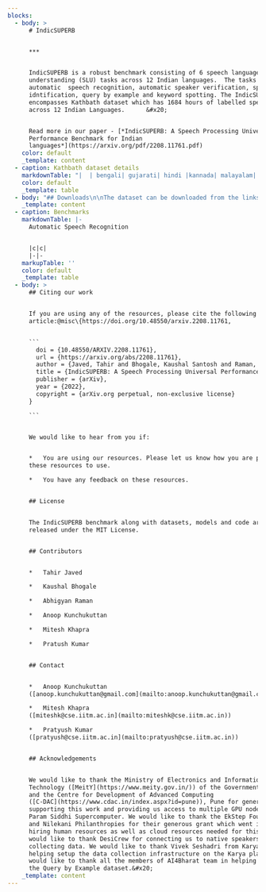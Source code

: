 ```yaml
---
blocks:
  - body: >
      # IndicSUPERB


      ***


      IndicSUPERB is a robust benchmark consisting of 6 speech language
      understanding (SLU) tasks across 12 Indian languages.  The tasks include
      automatic  speech recognition, automatic speaker verification, speech
      idntification, query by example and keyword spotting. The IndicSUPERB also
      encompasses Kathbath dataset which has 1684 hours of labelled speech data
      across 12 Indian Languages.      &#x20;


      Read more in our paper - [*IndicSUPERB: A Speech Processing Universal
      Performance Benchmark for Indian
      languages*](https://arxiv.org/pdf/2208.11761.pdf)
    color: default
    _template: content
  - caption: Kathbath dataset details
    markdownTable: "|  | bengali| gujarati| hindi |kannada| malayalam| marathi| odia| punjabi| sanskrit| tamil| telugu| urdu| \n|-|-|-|-|-|-|-|-|-|-|-|-|-|\nData duration (hours) |115.8 |129.3 |150.2 |65.8 |147.3 |185.2 |111.6 |136.9 |115.5 |185.1 |154.9 |86.7|\nNo. of male speakers | 18 | 44 | 58 | 53 | 12 | 82 | 10 | 65 | 95 | 116 | 53 |36 |\nNo. of female speakers | 28\t|35 |63\t|26\t|20\t|61\t|32\t|77\t|110 |42| 51|31|\nVocabulary (no. of unique words)|  6k | 109k  | 54k | 181k | 268k | 132k | 94k | 56k | 298k | 171k | 147k | 44k |\n"
    color: default
    _template: table
  - body: "## Downloads\n\nThe dataset can be downloaded from the links given below.\n\n**Download Links:**\n\n*   **Train:** [**85G**](https://indic-asr-public.objectstore.e2enetworks.net/indic-superb/kathbath/clean/train\\_audio.tar)\n\n> ** Valid: **\n\n> Test Known:\n\n> Test Unknown:\n\n> Transcripts:\n\n**Audio Dataset Format**\n\n*   The audio files for each language are present in separate folders.\n*   The speaker and gender information are present in the name of the audio file.\n*   The audio files are stored in\_`m4a`\_format. For resampling please check the sample code [here](https://github.com/AI4Bharat/IndicWav2Vec/tree/main/data\\_prep\\_scripts/ft\\_scripts)``\n\n**Folder Structure of audios after extraction**\n\n```\nAudio Data\ndata\n├── bengali\n│   ├── <split_name>\n│   │   ├── 844424931537866-594-f.m4a\n│   │   ├── 844424931029859-973-f.m4a\n│   │   ├── ...\n├── gujarati\n├── ...\n\nTranscripts\ndata\n├── bengali\n│   ├── <split_name>\n│   │   ├── transcription_n2w.txt\n├── gujarati\n├── ...\n```\n\n****\n"
    _template: content
  - caption: Benchmarks
    markdownTable: |-
      Automatic Speech Recognition 


      |c|c|
      |-|-
    markupTable: ''
    color: default
    _template: table
  - body: >
      ## Citing our work


      If you are using any of the resources, please cite the following
      article:@misc\{https://doi.org/10.48550/arxiv.2208.11761,


      ```
        doi = {10.48550/ARXIV.2208.11761},
        url = {https://arxiv.org/abs/2208.11761},
        author = {Javed, Tahir and Bhogale, Kaushal Santosh and Raman, Abhigyan and Kunchukuttan, Anoop and Kumar, Pratyush and Khapra, Mitesh M.},
        title = {IndicSUPERB: A Speech Processing Universal Performance Benchmark for Indian languages},
        publisher = {arXiv},
        year = {2022},
        copyright = {arXiv.org perpetual, non-exclusive license}
      }

      ```


      We would like to hear from you if:


      *   You are using our resources. Please let us know how you are putting
      these resources to use.

      *   You have any feedback on these resources.


      ## License


      The IndicSUPERB benchmark along with datasets, models and code are
      released under the MIT License.


      ## Contributors


      *   Tahir Javed

      *   Kaushal Bhogale

      *   Abhigyan Raman

      *   Anoop Kunchukuttan

      *   Mitesh Khapra

      *   Pratush Kumar


      ## Contact


      *   Anoop Kunchukuttan
      ([anoop.kunchukuttan@gmail.com](mailto:anoop.kunchukuttan@gmail.com))

      *   Mitesh Khapra
      ([miteshk@cse.iitm.ac.in](mailto:miteshk@cse.iitm.ac.in))

      *   Pratyush Kumar
      ([pratyush@cse.iitm.ac.in](mailto:pratyush@cse.iitm.ac.in))


      ## Acknowledgements


      We would like to thank the Ministry of Electronics and Information
      Technology ([MeitY](https://www.meity.gov.in/)) of the Government of India
      and the Centre for Development of Advanced Computing
      ([C-DAC](https://www.cdac.in/index.aspx?id=pune)), Pune for generously
      supporting this work and providing us access to multiple GPU nodes on the
      Param Siddhi Supercomputer. We would like to thank the EkStep Foundation
      and Nilekani Philanthropies for their generous grant which went into
      hiring human resources as well as cloud resources needed for this work. We
      would like to thank DesiCrew for connecting us to native speakers for
      collecting data. We would like to thank Vivek Seshadri from Karya Inc. for
      helping setup the data collection infrastructure on the Karya platform. We
      would like to thank all the members of AI4Bharat team in helping create
      the Query by Example dataset.&#x20;
    _template: content
---
```

